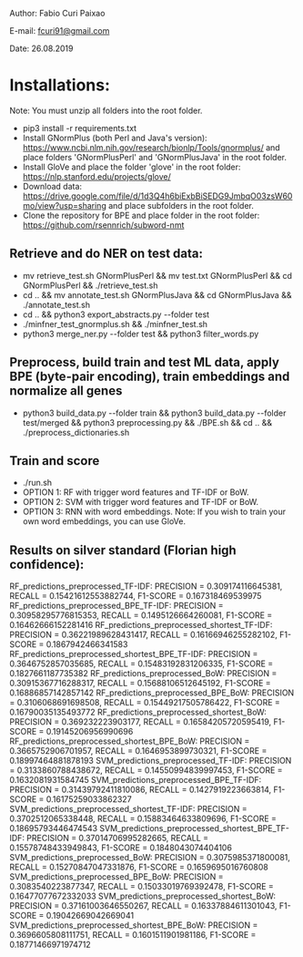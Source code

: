 Author: Fabio Curi Paixao 

E-mail: fcuri91@gmail.com

Date: 26.08.2019

# Installations:

Note: You must unzip all folders into the root folder.

* pip3 install -r requirements.txt
* Install GNormPlus (both Perl and Java's version): https://www.ncbi.nlm.nih.gov/research/bionlp/Tools/gnormplus/ and place folders 'GNormPlusPerl' and 'GNormPlusJava' in the root folder.
* Install GloVe and place the folder 'glove' in the root folder: https://nlp.stanford.edu/projects/glove/ 
* Download data: https://drive.google.com/file/d/1d3Q4h6biExbBiSEDG9JmbqO03zsW60mo/view?usp=sharing and place subfolders in the root folder.
* Clone the repository for BPE and place folder in the root folder: https://github.com/rsennrich/subword-nmt

## Retrieve and do NER on test data:

   * mv retrieve_test.sh GNormPlusPerl && mv test.txt GNormPlusPerl && cd GNormPlusPerl && ./retrieve_test.sh
   * cd .. && mv annotate_test.sh GNormPlusJava && cd GNormPlusJava && ./annotate_test.sh
   * cd .. && python3 export_abstracts.py --folder test
   * ./minfner_test_gnormplus.sh && ./minfner_test.sh
   * python3 merge_ner.py --folder test && python3 filter_words.py

## Preprocess, build train and test ML data, apply BPE (byte-pair encoding), train embeddings and normalize all genes

   * python3 build_data.py --folder train && python3 build_data.py --folder test/merged && python3 preprocessing.py && ./BPE.sh && cd .. && ./preprocess_dictionaries.sh
   
## Train and score

   * ./run.sh
   * OPTION 1: RF with trigger word features and TF-IDF or BoW.
   * OPTION 2: SVM with trigger word features and TF-IDF or BoW.
   * OPTION 3: RNN with word embeddings. Note: If you wish to train your own word embeddings, you can use GloVe.
   
## Results on silver standard (Florian high confidence):

RF_predictions_preprocessed_TF-IDF: PRECISION = 0.309174116645381, RECALL = 0.15421612553882744, F1-SCORE = 0.167318469539975
RF_predictions_preprocessed_BPE_TF-IDF: PRECISION = 0.30958295776815353, RECALL = 0.1495126664260081, F1-SCORE = 0.16462666152281416
RF_predictions_preprocessed_shortest_TF-IDF: PRECISION = 0.36221989628431417, RECALL = 0.16166946255282102, F1-SCORE = 0.1867942466341583
RF_predictions_preprocessed_shortest_BPE_TF-IDF: PRECISION = 0.3646752857035685, RECALL = 0.15483192831206335, F1-SCORE = 0.1827661187735382
RF_predictions_preprocessed_BoW: PRECISION = 0.30915367716288317, RECALL = 0.15688106512645192, F1-SCORE = 0.16886857142857142
RF_predictions_preprocessed_BPE_BoW: PRECISION = 0.3106068691698508, RECALL = 0.15449217505786422, F1-SCORE = 0.16790035135493772
RF_predictions_preprocessed_shortest_BoW: PRECISION = 0.369232223903177, RECALL = 0.16584205720595419, F1-SCORE = 0.19145206956990696
RF_predictions_preprocessed_shortest_BPE_BoW: PRECISION = 0.3665752906701957, RECALL = 0.1646953899730321, F1-SCORE = 0.18997464881878193
SVM_predictions_preprocessed_TF-IDF: PRECISION = 0.3133860788438672, RECALL = 0.14550994839997453, F1-SCORE = 0.1632081931584745
SVM_predictions_preprocessed_BPE_TF-IDF: PRECISION = 0.31439792411810086, RECALL = 0.1427919223663814, F1-SCORE = 0.16175259033862327
SVM_predictions_preprocessed_shortest_TF-IDF: PRECISION = 0.3702512065338448, RECALL = 0.15883464633809696, F1-SCORE = 0.18695793446474543
SVM_predictions_preprocessed_shortest_BPE_TF-IDF: PRECISION = 0.37014706995282665, RECALL = 0.15578748433949843, F1-SCORE = 0.1848043074404106
SVM_predictions_preprocessed_BoW: PRECISION = 0.3075985371800081, RECALL = 0.15270847047331876, F1-SCORE = 0.1659695016760808
SVM_predictions_preprocessed_BPE_BoW: PRECISION = 0.3083540223877347, RECALL = 0.15033019769392478, F1-SCORE = 0.16477077672332033
SVM_predictions_preprocessed_shortest_BoW: PRECISION = 0.37161003646550267, RECALL = 0.16337884611301043, F1-SCORE = 0.19042669042669041
SVM_predictions_preprocessed_shortest_BPE_BoW: PRECISION = 0.3696605808111751, RECALL = 0.1601511901981186, F1-SCORE = 0.18771466971974712
